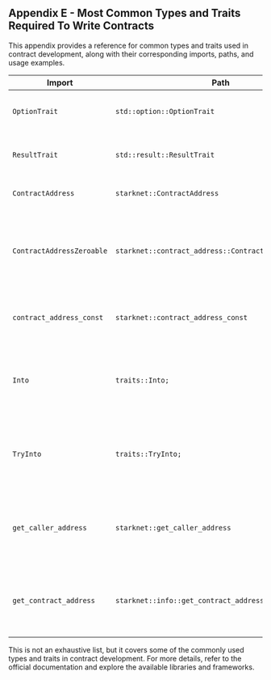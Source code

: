 ## Appendix E - Most Common Types and Traits Required To Write Contracts

This appendix provides a reference for common types and traits used in contract development, along with their corresponding imports, paths, and usage examples.

| Import                    | Path                                                  | Usage                                                                                                                                                                                  |
| ------------------------- | ----------------------------------------------------- | -------------------------------------------------------------------------------------------------------------------------------------------------------------------------------------- |
| `OptionTrait`             | `std::option::OptionTrait`                            | `OptionTrait<T>` defines a set of methods required to manipulate optional value.                                                                                                       |
| `ResultTrait`             | `std::result::ResultTrait`                            | `ResultTrait<T, E>` Type for Starknet contract address, a value in the range [0, 2 \*\* 251).                                                                                          |
| `ContractAddress`         | `starknet::ContractAddress`                           | `ContractAddress` is a type to represent the smart contract address                                                                                                                    |
| `ContractAddressZeroable` | `starknet::contract_address::ContractAddressZeroable` | `ContractAddressZeroable` is the implementation of the trait `Zeroable` for the `ContractAddress` type. It is required to check whether a value of `t:ContractAddress` is zero or not. |
| `contract_address_const`  | `starknet::contract_address_const`                    | The `contract_address_const!` it's a function that allows instantiating constant contract address values.                                                                              |
| `Into`                    | `traits::Into;`                                       | `Into<T>` is a trait used for conversion between types. If there is an implementation of Into<T,S> for the types T and S, you can convert T into S.                                    |
| `TryInto`                 | `traits::TryInto;`                                    | `TryInto<T>` is a trait used for conversion between types.If there is an implementation of TryInto<T,S> for the types T and S, you can convert T into S.                               |
| `get_caller_address`      | `starknet::get_caller_address`                        | `get_caller_address()` is a function that returns the address of the caller of the contract. It can be used to identify the caller of a contract function.                             |
| `get_contract_address`    | `starknet::info::get_contract_address`                | `get_contract_address()` is a function that returns the address of the current contract. It can be used to obtain the address of the contract being executed.                          |

This is not an exhaustive list, but it covers some of the commonly used types and traits in contract development. For more details, refer to the official documentation and explore the available libraries and frameworks.
